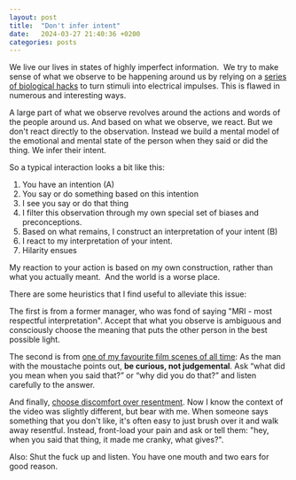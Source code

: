```yaml
---
layout: post
title:  "Don't infer intent"
date:   2024-03-27 21:40:36 +0200
categories: posts
---
```


We live our lives in states of highly imperfect information.  We try to make sense of what we observe to be happening around us by relying on a [series of biological hacks](https://en.wikipedia.org/wiki/Evolution_of_the_eye) to turn stimuli into electrical impulses. This is flawed in numerous and interesting ways.

A large part of what we observe revolves around the actions and words of the people around us. And based on what we observe, we react.  But we don't react directly to the observation. Instead we build a mental model of the emotional and mental state of the person when they said or did the thing.  We infer their intent.

So a typical interaction looks a bit like this:

1. You have an intention (A)
2. You say or do something based on this intention
3. I see you say or do that thing
4. I filter this observation through my own special set of biases and preconceptions.
5. Based on what remains, I construct an interpretation of your intent (B)
6. I react to  my interpretation of your intent.
7. Hilarity ensues

My reaction to your action is based on my own construction, rather than what you actually meant.  And the world is a worse place.

There are some heuristics that I find useful to alleviate this issue:

The first is from a former manager, who was fond of saying "MRI - most respectful interpretation". Accept that what you observe is ambiguous and consciously choose the meaning that puts the other person in the best possible light.

The second is from [one of my favourite film scenes of all time](https://www.youtube.com/watch?v=3S16b-x5mRA): As the man with the moustache points out, **be curious, not judgemental**.  Ask “what did you mean when you said that?” or “why did you do that?” and listen carefully to the answer.

And finally, [choose discomfort over resentment](https://www.tiktok.com/@motivationstop19/video/7214070475914431790?lang=en). Now I know the context of the video was slightly different, but bear with me.  When someone says something that you don't like, it's often easy to just brush over it and walk away resentful. Instead, front-load your pain and ask or tell them: "hey, when you said that thing, it made me cranky, what gives?".

Also: Shut the fuck up and listen. You have one mouth and two ears for good reason.